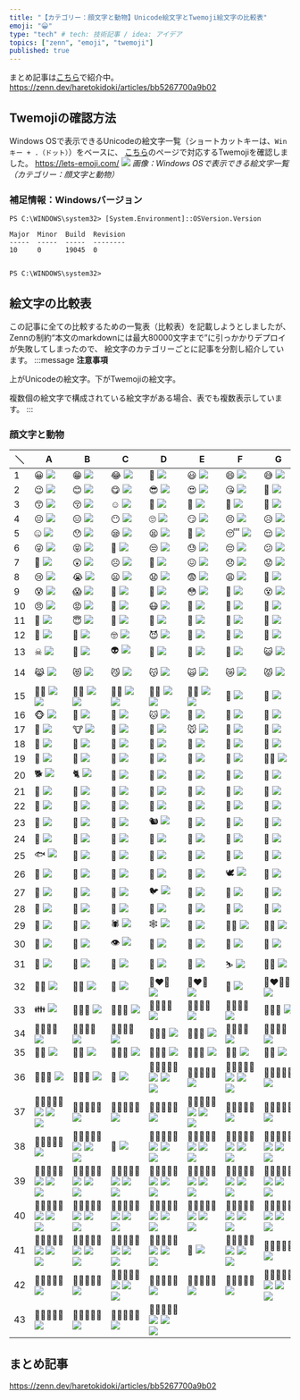 ```yaml
---
title: "【カテゴリー：顔文字と動物】Unicode絵文字とTwemoji絵文字の比較表"
emoji: "😀"
type: "tech" # tech: 技術記事 / idea: アイデア
topics: ["zenn", "emoji", "twemoji"]
published: true
---
```

まとめ記事は[こちら](https://zenn.dev/haretokidoki/articles/bb5267700a9b02)で紹介中。
https://zenn.dev/haretokidoki/articles/bb5267700a9b02

## Twemojiの確認方法
Windows OSで表示できるUnicodeの絵文字一覧（ショートカットキーは、`Winキー + .（ドット）`）をベースに、
[こちら](https://lets-emoji.com/)のページで対応するTwemojiを確認しました。
https://lets-emoji.com/
![](https://storage.googleapis.com/zenn-user-upload/2da3308779b6-20230517.png)
*画像：Windows OSで表示できる絵文字一覧（カテゴリー：顔文字と動物）*

### 補足情報：Windowsバージョン
```powershell:Windows10 Pro
PS C:\WINDOWS\system32> [System.Environment]::OSVersion.Version

Major  Minor  Build  Revision
-----  -----  -----  --------
10     0      19045  0


PS C:\WINDOWS\system32>
```

## 絵文字の比較表
この記事に全ての比較するための一覧表（比較表）を記載しようとしましたが、
Zennの制約“本文のmarkdownには最大80000文字まで”に引っかかりデプロイが失敗してしまったので、
絵文字のカテゴリーごとに記事を分割し紹介しています。
:::message
**注意事項**

上がUnicodeの絵文字。下がTwemojiの絵文字。

複数個の絵文字で構成されている絵文字がある場合、表でも複数表示しています。
:::
### 顔文字と動物
| ＼ | A | B | C | D | E | F | G | H |
| ----- | ----- | ----- | ----- | ----- | ----- | ----- | ----- | ----- |
| 1 | 😀 ![](https://twemoji.maxcdn.com/v/14.0.2/72x72/1f600.png) | 😁 ![](https://twemoji.maxcdn.com/v/14.0.2/72x72/1f601.png) | 😂 ![](https://twemoji.maxcdn.com/v/14.0.2/72x72/1f602.png) | 🤣 ![](https://twemoji.maxcdn.com/v/14.0.2/72x72/1f923.png) | 😃 ![](https://twemoji.maxcdn.com/v/14.0.2/72x72/1f603.png) | 😄 ![](https://twemoji.maxcdn.com/v/14.0.2/72x72/1f604.png) | 😅 ![](https://twemoji.maxcdn.com/v/14.0.2/72x72/1f605.png) | 😆 ![](https://twemoji.maxcdn.com/v/14.0.2/72x72/1f606.png) |
| 2 | 😉 ![](https://twemoji.maxcdn.com/v/14.0.2/72x72/1f609.png) | 😊 ![](https://twemoji.maxcdn.com/v/14.0.2/72x72/1f60a.png) | 😋 ![](https://twemoji.maxcdn.com/v/14.0.2/72x72/1f60b.png) | 😎 ![](https://twemoji.maxcdn.com/v/14.0.2/72x72/1f60e.png) | 😍 ![](https://twemoji.maxcdn.com/v/14.0.2/72x72/1f60d.png) | 😘 ![](https://twemoji.maxcdn.com/v/14.0.2/72x72/1f618.png) | 🥰 ![](https://twemoji.maxcdn.com/v/14.0.2/72x72/1f970.png) | 😗 ![](https://twemoji.maxcdn.com/v/14.0.2/72x72/1f617.png) |
| 3 | 😙 ![](https://twemoji.maxcdn.com/v/14.0.2/72x72/1f619.png) | 😚 ![](https://twemoji.maxcdn.com/v/14.0.2/72x72/1f61a.png) | ☺ ![](https://twemoji.maxcdn.com/v/14.0.2/72x72/263a.png) | 🙂 ![](https://twemoji.maxcdn.com/v/14.0.2/72x72/1f642.png) | 🤗 ![](https://twemoji.maxcdn.com/v/14.0.2/72x72/1f917.png) | 🤩 ![](https://twemoji.maxcdn.com/v/14.0.2/72x72/1f929.png) | 🤔 ![](https://twemoji.maxcdn.com/v/14.0.2/72x72/1f914.png) | 🤨 ![](https://twemoji.maxcdn.com/v/14.0.2/72x72/1f928.png) |
| 4 | 😐 ![](https://twemoji.maxcdn.com/v/14.0.2/72x72/1f610.png) | 😑 ![](https://twemoji.maxcdn.com/v/14.0.2/72x72/1f611.png) | 😶 ![](https://twemoji.maxcdn.com/v/14.0.2/72x72/1f636.png) | 🙄 ![](https://twemoji.maxcdn.com/v/14.0.2/72x72/1f644.png) | 😏 ![](https://twemoji.maxcdn.com/v/14.0.2/72x72/1f60f.png) | 😣 ![](https://twemoji.maxcdn.com/v/14.0.2/72x72/1f623.png) | 😥 ![](https://twemoji.maxcdn.com/v/14.0.2/72x72/1f625.png) | 😮 ![](https://twemoji.maxcdn.com/v/14.0.2/72x72/1f62e.png) |
| 5 | 🤐 ![](https://twemoji.maxcdn.com/v/14.0.2/72x72/1f910.png) | 😯 ![](https://twemoji.maxcdn.com/v/14.0.2/72x72/1f62f.png) | 😪 ![](https://twemoji.maxcdn.com/v/14.0.2/72x72/1f62a.png) | 😫 ![](https://twemoji.maxcdn.com/v/14.0.2/72x72/1f62b.png) | 🥱 ![](https://twemoji.maxcdn.com/v/14.0.2/72x72/1f971.png) | 😴 ![](https://twemoji.maxcdn.com/v/14.0.2/72x72/1f634.png) | 😌 ![](https://twemoji.maxcdn.com/v/14.0.2/72x72/1f60c.png) | 😛 ![](https://twemoji.maxcdn.com/v/14.0.2/72x72/1f61b.png) |
| 6 | 😜 ![](https://twemoji.maxcdn.com/v/14.0.2/72x72/1f61c.png) | 😝 ![](https://twemoji.maxcdn.com/v/14.0.2/72x72/1f61d.png) | 🤤 ![](https://twemoji.maxcdn.com/v/14.0.2/72x72/1f924.png) | 😒 ![](https://twemoji.maxcdn.com/v/14.0.2/72x72/1f612.png) | 😓 ![](https://twemoji.maxcdn.com/v/14.0.2/72x72/1f613.png) | 😔 ![](https://twemoji.maxcdn.com/v/14.0.2/72x72/1f614.png) | 😕 ![](https://twemoji.maxcdn.com/v/14.0.2/72x72/1f615.png) | 🙃 ![](https://twemoji.maxcdn.com/v/14.0.2/72x72/1f643.png) |
| 7 | 🤑 ![](https://twemoji.maxcdn.com/v/14.0.2/72x72/1f911.png) | 😲 ![](https://twemoji.maxcdn.com/v/14.0.2/72x72/1f632.png) | ☹ ![](https://twemoji.maxcdn.com/v/14.0.2/72x72/2639.png) | 🙁 ![](https://twemoji.maxcdn.com/v/14.0.2/72x72/1f641.png) | 😖 ![](https://twemoji.maxcdn.com/v/14.0.2/72x72/1f616.png) | 😞 ![](https://twemoji.maxcdn.com/v/14.0.2/72x72/1f61e.png) | 😟 ![](https://twemoji.maxcdn.com/v/14.0.2/72x72/1f61f.png) | 😤 ![](https://twemoji.maxcdn.com/v/14.0.2/72x72/1f624.png) |
| 8 | 😢 ![](https://twemoji.maxcdn.com/v/14.0.2/72x72/1f622.png) | 😭 ![](https://twemoji.maxcdn.com/v/14.0.2/72x72/1f62d.png) | 😦 ![](https://twemoji.maxcdn.com/v/14.0.2/72x72/1f626.png) | 😧 ![](https://twemoji.maxcdn.com/v/14.0.2/72x72/1f627.png) | 😨 ![](https://twemoji.maxcdn.com/v/14.0.2/72x72/1f628.png) | 😩 ![](https://twemoji.maxcdn.com/v/14.0.2/72x72/1f629.png) | 🤯 ![](https://twemoji.maxcdn.com/v/14.0.2/72x72/1f92f.png) | 😬 ![](https://twemoji.maxcdn.com/v/14.0.2/72x72/1f62c.png) |
| 9 | 😰 ![](https://twemoji.maxcdn.com/v/14.0.2/72x72/1f630.png) | 😱 ![](https://twemoji.maxcdn.com/v/14.0.2/72x72/1f631.png) | 🥵 ![](https://twemoji.maxcdn.com/v/14.0.2/72x72/1f975.png) | 🥶 ![](https://twemoji.maxcdn.com/v/14.0.2/72x72/1f976.png) | 😳 ![](https://twemoji.maxcdn.com/v/14.0.2/72x72/1f633.png) | 🤪 ![](https://twemoji.maxcdn.com/v/14.0.2/72x72/1f92a.png) | 😵 ![](https://twemoji.maxcdn.com/v/14.0.2/72x72/1f635.png) | 🥴 ![](https://twemoji.maxcdn.com/v/14.0.2/72x72/1f974.png) |
| 10 | 😠 ![](https://twemoji.maxcdn.com/v/14.0.2/72x72/1f620.png) | 😡 ![](https://twemoji.maxcdn.com/v/14.0.2/72x72/1f621.png) | 🤬 ![](https://twemoji.maxcdn.com/v/14.0.2/72x72/1f92c.png) | 😷 ![](https://twemoji.maxcdn.com/v/14.0.2/72x72/1f637.png) | 🤒 ![](https://twemoji.maxcdn.com/v/14.0.2/72x72/1f912.png) | 🤕 ![](https://twemoji.maxcdn.com/v/14.0.2/72x72/1f915.png) | 🤢 ![](https://twemoji.maxcdn.com/v/14.0.2/72x72/1f922.png) | 🤮 ![](https://twemoji.maxcdn.com/v/14.0.2/72x72/1f92e.png) |
| 11 | 🤧 ![](https://twemoji.maxcdn.com/v/14.0.2/72x72/1f927.png) | 😇 ![](https://twemoji.maxcdn.com/v/14.0.2/72x72/1f607.png) | 🥳 ![](https://twemoji.maxcdn.com/v/14.0.2/72x72/1f973.png) | 🥺 ![](https://twemoji.maxcdn.com/v/14.0.2/72x72/1f97a.png) | 🤠 ![](https://twemoji.maxcdn.com/v/14.0.2/72x72/1f920.png) | 🤡 ![](https://twemoji.maxcdn.com/v/14.0.2/72x72/1f921.png) | 🤥 ![](https://twemoji.maxcdn.com/v/14.0.2/72x72/1f925.png) | 🤫 ![](https://twemoji.maxcdn.com/v/14.0.2/72x72/1f92b.png) |
| 12 | 🤭 ![](https://twemoji.maxcdn.com/v/14.0.2/72x72/1f92d.png) | 🧐 ![](https://twemoji.maxcdn.com/v/14.0.2/72x72/1f9d0.png) | 🤓 ![](https://twemoji.maxcdn.com/v/14.0.2/72x72/1f913.png) | 😈 ![](https://twemoji.maxcdn.com/v/14.0.2/72x72/1f608.png) | 👿 ![](https://twemoji.maxcdn.com/v/14.0.2/72x72/1f47f.png) | 👹 ![](https://twemoji.maxcdn.com/v/14.0.2/72x72/1f479.png) | 👺 ![](https://twemoji.maxcdn.com/v/14.0.2/72x72/1f47a.png) | 💀 ![](https://twemoji.maxcdn.com/v/14.0.2/72x72/1f480.png) |
| 13 | ☠ ![](https://twemoji.maxcdn.com/v/14.0.2/72x72/2620.png) | 👻 ![](https://twemoji.maxcdn.com/v/14.0.2/72x72/1f47b.png) | 👽 ![](https://twemoji.maxcdn.com/v/14.0.2/72x72/1f47d.png) | 👾 ![](https://twemoji.maxcdn.com/v/14.0.2/72x72/1f47e.png) | 🤖 ![](https://twemoji.maxcdn.com/v/14.0.2/72x72/1f916.png) | 💩 ![](https://twemoji.maxcdn.com/v/14.0.2/72x72/1f4a9.png) | 😺 ![](https://twemoji.maxcdn.com/v/14.0.2/72x72/1f63a.png) | 😸 ![](https://twemoji.maxcdn.com/v/14.0.2/72x72/1f638.png) |
| 14 | 😹 ![](https://twemoji.maxcdn.com/v/14.0.2/72x72/1f639.png) | 😻 ![](https://twemoji.maxcdn.com/v/14.0.2/72x72/1f63b.png) | 😼 ![](https://twemoji.maxcdn.com/v/14.0.2/72x72/1f63c.png) | 😽 ![](https://twemoji.maxcdn.com/v/14.0.2/72x72/1f63d.png) | 🙀 ![](https://twemoji.maxcdn.com/v/14.0.2/72x72/1f640.png) | 😿 ![](https://twemoji.maxcdn.com/v/14.0.2/72x72/1f63f.png) | 😾 ![](https://twemoji.maxcdn.com/v/14.0.2/72x72/1f63e.png) | 🐱‍👤 ![](https://twemoji.maxcdn.com/v/14.0.2/72x72/1f431.png) ![](https://twemoji.maxcdn.com/v/14.0.2/72x72/1f464.png) |
| 15 | 🐱‍🏍 ![](https://twemoji.maxcdn.com/v/14.0.2/72x72/1f431.png) ![](https://twemoji.maxcdn.com/v/14.0.2/72x72/1f3cd.png) | 🐱‍💻 ![](https://twemoji.maxcdn.com/v/14.0.2/72x72/1f431.png) ![](https://twemoji.maxcdn.com/v/14.0.2/72x72/1f4bb.png) | 🐱‍🐉 ![](https://twemoji.maxcdn.com/v/14.0.2/72x72/1f431.png) ![](https://twemoji.maxcdn.com/v/14.0.2/72x72/1f409.png) | 🐱‍👓 ![](https://twemoji.maxcdn.com/v/14.0.2/72x72/1f431.png) ![](https://twemoji.maxcdn.com/v/14.0.2/72x72/1f453.png) | 🐱‍🚀 ![](https://twemoji.maxcdn.com/v/14.0.2/72x72/1f431.png) ![](https://twemoji.maxcdn.com/v/14.0.2/72x72/1f680.png) | 🙈 ![](https://twemoji.maxcdn.com/v/14.0.2/72x72/1f648.png) | 🙉 ![](https://twemoji.maxcdn.com/v/14.0.2/72x72/1f649.png) | 🙊 ![](https://twemoji.maxcdn.com/v/14.0.2/72x72/1f64a.png) |
| 16 | 🐵 ![](https://twemoji.maxcdn.com/v/14.0.2/72x72/1f435.png) | 🐶 ![](https://twemoji.maxcdn.com/v/14.0.2/72x72/1f436.png) | 🐺 ![](https://twemoji.maxcdn.com/v/14.0.2/72x72/1f43a.png) | 🐱 ![](https://twemoji.maxcdn.com/v/14.0.2/72x72/1f431.png) | 🦁 ![](https://twemoji.maxcdn.com/v/14.0.2/72x72/1f981.png) | 🐯 ![](https://twemoji.maxcdn.com/v/14.0.2/72x72/1f42f.png) | 🦒 ![](https://twemoji.maxcdn.com/v/14.0.2/72x72/1f992.png) | 🦊 ![](https://twemoji.maxcdn.com/v/14.0.2/72x72/1f98a.png) |
| 17 | 🦝 ![](https://twemoji.maxcdn.com/v/14.0.2/72x72/1f99d.png) | 🐮 ![](https://twemoji.maxcdn.com/v/14.0.2/72x72/1f42e.png) | 🐷 ![](https://twemoji.maxcdn.com/v/14.0.2/72x72/1f437.png) | 🐗 ![](https://twemoji.maxcdn.com/v/14.0.2/72x72/1f417.png) | 🐭 ![](https://twemoji.maxcdn.com/v/14.0.2/72x72/1f42d.png) | 🐹 ![](https://twemoji.maxcdn.com/v/14.0.2/72x72/1f439.png) | 🐰 ![](https://twemoji.maxcdn.com/v/14.0.2/72x72/1f430.png) | 🐻 ![](https://twemoji.maxcdn.com/v/14.0.2/72x72/1f43b.png) |
| 18 | 🐨 ![](https://twemoji.maxcdn.com/v/14.0.2/72x72/1f428.png) | 🐼 ![](https://twemoji.maxcdn.com/v/14.0.2/72x72/1f43c.png) | 🐸 ![](https://twemoji.maxcdn.com/v/14.0.2/72x72/1f438.png) | 🦓 ![](https://twemoji.maxcdn.com/v/14.0.2/72x72/1f993.png) | 🐴 ![](https://twemoji.maxcdn.com/v/14.0.2/72x72/1f434.png) | 🦄 ![](https://twemoji.maxcdn.com/v/14.0.2/72x72/1f984.png) | 🐔 ![](https://twemoji.maxcdn.com/v/14.0.2/72x72/1f414.png) | 🐲 ![](https://twemoji.maxcdn.com/v/14.0.2/72x72/1f432.png) |
| 19 | 🐽 ![](https://twemoji.maxcdn.com/v/14.0.2/72x72/1f43d.png) | 🐾 ![](https://twemoji.maxcdn.com/v/14.0.2/72x72/1f43e.png) | 🐒 ![](https://twemoji.maxcdn.com/v/14.0.2/72x72/1f412.png) | 🦍 ![](https://twemoji.maxcdn.com/v/14.0.2/72x72/1f98d.png) | 🦧 ![](https://twemoji.maxcdn.com/v/14.0.2/72x72/1f9a7.png) | 🦮 ![](https://twemoji.maxcdn.com/v/14.0.2/72x72/1f9ae.png) | 🐕‍🦺 ![](https://twemoji.maxcdn.com/v/14.0.2/72x72/1f415-200d-1f9ba.png) | 🐩 ![](https://twemoji.maxcdn.com/v/14.0.2/72x72/1f429.png) |
| 20 | 🐕 ![](https://twemoji.maxcdn.com/v/14.0.2/72x72/1f415.png) | 🐈 ![](https://twemoji.maxcdn.com/v/14.0.2/72x72/1f408.png) | 🐅 ![](https://twemoji.maxcdn.com/v/14.0.2/72x72/1f405.png) | 🐆 ![](https://twemoji.maxcdn.com/v/14.0.2/72x72/1f406.png) | 🐎 ![](https://twemoji.maxcdn.com/v/14.0.2/72x72/1f40e.png) | 🦌 ![](https://twemoji.maxcdn.com/v/14.0.2/72x72/1f98c.png) | 🦏 ![](https://twemoji.maxcdn.com/v/14.0.2/72x72/1f98f.png) | 🦛 ![](https://twemoji.maxcdn.com/v/14.0.2/72x72/1f99b.png) |
| 21 | 🐂 ![](https://twemoji.maxcdn.com/v/14.0.2/72x72/1f402.png) | 🐃 ![](https://twemoji.maxcdn.com/v/14.0.2/72x72/1f403.png) | 🐄 ![](https://twemoji.maxcdn.com/v/14.0.2/72x72/1f404.png) | 🐖 ![](https://twemoji.maxcdn.com/v/14.0.2/72x72/1f416.png) | 🐏 ![](https://twemoji.maxcdn.com/v/14.0.2/72x72/1f40f.png) | 🐑 ![](https://twemoji.maxcdn.com/v/14.0.2/72x72/1f411.png) | 🐐 ![](https://twemoji.maxcdn.com/v/14.0.2/72x72/1f410.png) | 🐪 ![](https://twemoji.maxcdn.com/v/14.0.2/72x72/1f42a.png) |
| 22 | 🐫 ![](https://twemoji.maxcdn.com/v/14.0.2/72x72/1f42b.png) | 🦙 ![](https://twemoji.maxcdn.com/v/14.0.2/72x72/1f999.png) | 🦘 ![](https://twemoji.maxcdn.com/v/14.0.2/72x72/1f998.png) | 🦥 ![](https://twemoji.maxcdn.com/v/14.0.2/72x72/1f9a5.png) | 🦨 ![](https://twemoji.maxcdn.com/v/14.0.2/72x72/1f9a8.png) | 🦡 ![](https://twemoji.maxcdn.com/v/14.0.2/72x72/1f9a1.png) | 🐘 ![](https://twemoji.maxcdn.com/v/14.0.2/72x72/1f418.png) | 🐁 ![](https://twemoji.maxcdn.com/v/14.0.2/72x72/1f401.png) |
| 23 | 🐀 ![](https://twemoji.maxcdn.com/v/14.0.2/72x72/1f400.png) | 🦔 ![](https://twemoji.maxcdn.com/v/14.0.2/72x72/1f994.png) | 🐇 ![](https://twemoji.maxcdn.com/v/14.0.2/72x72/1f407.png) | 🐿 ![](https://twemoji.maxcdn.com/v/14.0.2/72x72/1f43f.png) | 🦎 ![](https://twemoji.maxcdn.com/v/14.0.2/72x72/1f98e.png) | 🐊 ![](https://twemoji.maxcdn.com/v/14.0.2/72x72/1f40a.png) | 🐢 ![](https://twemoji.maxcdn.com/v/14.0.2/72x72/1f422.png) | 🐍 ![](https://twemoji.maxcdn.com/v/14.0.2/72x72/1f40d.png) |
| 24 | 🐉 ![](https://twemoji.maxcdn.com/v/14.0.2/72x72/1f409.png) | 🦕 ![](https://twemoji.maxcdn.com/v/14.0.2/72x72/1f995.png) | 🦖 ![](https://twemoji.maxcdn.com/v/14.0.2/72x72/1f996.png) | 🦦 ![](https://twemoji.maxcdn.com/v/14.0.2/72x72/1f9a6.png) | 🦈 ![](https://twemoji.maxcdn.com/v/14.0.2/72x72/1f988.png) | 🐬 ![](https://twemoji.maxcdn.com/v/14.0.2/72x72/1f42c.png) | 🐳 ![](https://twemoji.maxcdn.com/v/14.0.2/72x72/1f433.png) | 🐋 ![](https://twemoji.maxcdn.com/v/14.0.2/72x72/1f40b.png) |
| 25 | 🐟 ![](https://twemoji.maxcdn.com/v/14.0.2/72x72/1f41f.png) | 🐠 ![](https://twemoji.maxcdn.com/v/14.0.2/72x72/1f420.png) | 🐡 ![](https://twemoji.maxcdn.com/v/14.0.2/72x72/1f421.png) | 🦐 ![](https://twemoji.maxcdn.com/v/14.0.2/72x72/1f990.png) | 🦑 ![](https://twemoji.maxcdn.com/v/14.0.2/72x72/1f991.png) | 🐙 ![](https://twemoji.maxcdn.com/v/14.0.2/72x72/1f419.png) | 🦞 ![](https://twemoji.maxcdn.com/v/14.0.2/72x72/1f99e.png) | 🦀 ![](https://twemoji.maxcdn.com/v/14.0.2/72x72/1f980.png) |
| 26 | 🐚 ![](https://twemoji.maxcdn.com/v/14.0.2/72x72/1f41a.png) | 🦆 ![](https://twemoji.maxcdn.com/v/14.0.2/72x72/1f986.png) | 🐓 ![](https://twemoji.maxcdn.com/v/14.0.2/72x72/1f413.png) | 🦃 ![](https://twemoji.maxcdn.com/v/14.0.2/72x72/1f983.png) | 🦅 ![](https://twemoji.maxcdn.com/v/14.0.2/72x72/1f985.png) | 🕊 ![](https://twemoji.maxcdn.com/v/14.0.2/72x72/1f54a.png) | 🦢 ![](https://twemoji.maxcdn.com/v/14.0.2/72x72/1f9a2.png) | 🦜 ![](https://twemoji.maxcdn.com/v/14.0.2/72x72/1f99c.png) |
| 27 | 🦩 ![](https://twemoji.maxcdn.com/v/14.0.2/72x72/1f9a9.png) | 🦚 ![](https://twemoji.maxcdn.com/v/14.0.2/72x72/1f99a.png) | 🦉 ![](https://twemoji.maxcdn.com/v/14.0.2/72x72/1f989.png) | 🐦 ![](https://twemoji.maxcdn.com/v/14.0.2/72x72/1f426.png) | 🐧 ![](https://twemoji.maxcdn.com/v/14.0.2/72x72/1f427.png) | 🐥 ![](https://twemoji.maxcdn.com/v/14.0.2/72x72/1f425.png) | 🐤 ![](https://twemoji.maxcdn.com/v/14.0.2/72x72/1f424.png) | 🐣 ![](https://twemoji.maxcdn.com/v/14.0.2/72x72/1f423.png) |
| 28 | 🦇 ![](https://twemoji.maxcdn.com/v/14.0.2/72x72/1f987.png) | 🦋 ![](https://twemoji.maxcdn.com/v/14.0.2/72x72/1f98b.png) | 🐌 ![](https://twemoji.maxcdn.com/v/14.0.2/72x72/1f40c.png) | 🐛 ![](https://twemoji.maxcdn.com/v/14.0.2/72x72/1f41b.png) | 🦟 ![](https://twemoji.maxcdn.com/v/14.0.2/72x72/1f99f.png) | 🦗 ![](https://twemoji.maxcdn.com/v/14.0.2/72x72/1f997.png) | 🐜 ![](https://twemoji.maxcdn.com/v/14.0.2/72x72/1f41c.png) | 🐝 ![](https://twemoji.maxcdn.com/v/14.0.2/72x72/1f41d.png) |
| 29 | 🐞 ![](https://twemoji.maxcdn.com/v/14.0.2/72x72/1f41e.png) | 🦂 ![](https://twemoji.maxcdn.com/v/14.0.2/72x72/1f982.png) | 🕷 ![](https://twemoji.maxcdn.com/v/14.0.2/72x72/1f577.png) | 🕸 ![](https://twemoji.maxcdn.com/v/14.0.2/72x72/1f578.png) | 🦠 ![](https://twemoji.maxcdn.com/v/14.0.2/72x72/1f9a0.png) | 🧞‍♀️ ![](https://twemoji.maxcdn.com/v/14.0.2/72x72/1f9de-200d-2640-fe0f.png) | 🧞‍♂️ ![](https://twemoji.maxcdn.com/v/14.0.2/72x72/1f9de-200d-2642-fe0f.png) | 🗣 ![](https://twemoji.maxcdn.com/v/14.0.2/72x72/1f5e3.png) |
| 30 | 👤 ![](https://twemoji.maxcdn.com/v/14.0.2/72x72/1f464.png) | 👥 ![](https://twemoji.maxcdn.com/v/14.0.2/72x72/1f465.png) | 👁 ![](https://twemoji.maxcdn.com/v/14.0.2/72x72/1f441.png) | 👀 ![](https://twemoji.maxcdn.com/v/14.0.2/72x72/1f440.png) | 🦴 ![](https://twemoji.maxcdn.com/v/14.0.2/72x72/1f9b4.png) | 🦷 ![](https://twemoji.maxcdn.com/v/14.0.2/72x72/1f9b7.png) | 👅 ![](https://twemoji.maxcdn.com/v/14.0.2/72x72/1f445.png) | 👄 ![](https://twemoji.maxcdn.com/v/14.0.2/72x72/1f444.png) |
| 31 | 🧠 ![](https://twemoji.maxcdn.com/v/14.0.2/72x72/1f9e0.png) | 🦾 ![](https://twemoji.maxcdn.com/v/14.0.2/72x72/1f9be.png) | 🦿 ![](https://twemoji.maxcdn.com/v/14.0.2/72x72/1f9bf.png) | 👣 ![](https://twemoji.maxcdn.com/v/14.0.2/72x72/1f463.png) | 🤺 ![](https://twemoji.maxcdn.com/v/14.0.2/72x72/1f93a.png) | ⛷ ![](https://twemoji.maxcdn.com/v/14.0.2/72x72/26f7.png) | 🤼‍♂️ ![](https://twemoji.maxcdn.com/v/14.0.2/72x72/1f93c-200d-2642-fe0f.png) | 🤼‍♀️ ![](https://twemoji.maxcdn.com/v/14.0.2/72x72/1f93c-200d-2640-fe0f.png) |
| 32 | 👯‍♂️ ![](https://twemoji.maxcdn.com/v/14.0.2/72x72/1f46f-200d-2642-fe0f.png) | 👯‍♀️ ![](https://twemoji.maxcdn.com/v/14.0.2/72x72/1f46f-200d-2640-fe0f.png) | 💑 ![](https://twemoji.maxcdn.com/v/14.0.2/72x72/1f491.png) | 👩‍❤️‍👩 ![](https://twemoji.maxcdn.com/v/14.0.2/72x72/1f469-200d-2764-fe0f-200d-1f469.png) | 👨‍❤️‍👨 ![](https://twemoji.maxcdn.com/v/14.0.2/72x72/1f468-200d-2764-fe0f-200d-1f468.png) | 💏 ![](https://twemoji.maxcdn.com/v/14.0.2/72x72/1f48f.png) | 👩‍❤️‍💋‍👩 ![](https://twemoji.maxcdn.com/v/14.0.2/72x72/1f469-200d-2764-fe0f-200d-1f48b-200d-1f469.png) | 👨‍❤️‍💋‍👨 ![](https://twemoji.maxcdn.com/v/14.0.2/72x72/1f468-200d-2764-fe0f-200d-1f48b-200d-1f468.png) |
| 33 | 👪 ![](https://twemoji.maxcdn.com/v/14.0.2/72x72/1f46a.png) | 👨‍👩‍👦 ![](https://twemoji.maxcdn.com/v/14.0.2/72x72/1f468-200d-1f469-200d-1f466.png) | 👨‍👩‍👧 ![](https://twemoji.maxcdn.com/v/14.0.2/72x72/1f468-200d-1f469-200d-1f467.png) | 👨‍👩‍👧‍👦 ![](https://twemoji.maxcdn.com/v/14.0.2/72x72/1f468-200d-1f469-200d-1f467-200d-1f466.png) | 👨‍👩‍👦‍👦 ![](https://twemoji.maxcdn.com/v/14.0.2/72x72/1f468-200d-1f469-200d-1f466-200d-1f466.png) | 👨‍👩‍👧‍👧 ![](https://twemoji.maxcdn.com/v/14.0.2/72x72/1f468-200d-1f469-200d-1f467-200d-1f467.png) | 👨‍👨‍👦 ![](https://twemoji.maxcdn.com/v/14.0.2/72x72/1f468-200d-1f468-200d-1f466.png) | 👨‍👨‍👧 ![](https://twemoji.maxcdn.com/v/14.0.2/72x72/1f468-200d-1f468-200d-1f467.png) |
| 34 | 👨‍👨‍👧‍👦 ![](https://twemoji.maxcdn.com/v/14.0.2/72x72/1f468-200d-1f468-200d-1f467-200d-1f466.png) | 👨‍👨‍👦‍👦 ![](https://twemoji.maxcdn.com/v/14.0.2/72x72/1f468-200d-1f468-200d-1f466-200d-1f466.png) | 👨‍👨‍👧‍👧 ![](https://twemoji.maxcdn.com/v/14.0.2/72x72/1f468-200d-1f468-200d-1f467-200d-1f467.png) | 👩‍👩‍👦 ![](https://twemoji.maxcdn.com/v/14.0.2/72x72/1f469-200d-1f469-200d-1f466.png) | 👩‍👩‍👧 ![](https://twemoji.maxcdn.com/v/14.0.2/72x72/1f469-200d-1f469-200d-1f467.png) | 👩‍👩‍👧‍👦 ![](https://twemoji.maxcdn.com/v/14.0.2/72x72/1f469-200d-1f469-200d-1f467-200d-1f466.png) | 👩‍👩‍👦‍👦 ![](https://twemoji.maxcdn.com/v/14.0.2/72x72/1f469-200d-1f469-200d-1f466-200d-1f466.png) | 👩‍👩‍👧‍👧 ![](https://twemoji.maxcdn.com/v/14.0.2/72x72/1f469-200d-1f469-200d-1f467-200d-1f467.png) |
| 35 | 👩‍👦 ![](https://twemoji.maxcdn.com/v/14.0.2/72x72/1f469-200d-1f466.png) | 👩‍👧 ![](https://twemoji.maxcdn.com/v/14.0.2/72x72/1f469-200d-1f467.png) | 👩‍👧‍👦 ![](https://twemoji.maxcdn.com/v/14.0.2/72x72/1f469-200d-1f467-200d-1f466.png) | 👩‍👦‍👦 ![](https://twemoji.maxcdn.com/v/14.0.2/72x72/1f469-200d-1f466-200d-1f466.png) | 👩‍👧‍👧 ![](https://twemoji.maxcdn.com/v/14.0.2/72x72/1f469-200d-1f467-200d-1f467.png) | 👨‍👦 ![](https://twemoji.maxcdn.com/v/14.0.2/72x72/1f468-200d-1f466.png) | 👨‍👧 ![](https://twemoji.maxcdn.com/v/14.0.2/72x72/1f468-200d-1f467.png) | 👨‍👧‍👦 ![](https://twemoji.maxcdn.com/v/14.0.2/72x72/1f468-200d-1f467-200d-1f466.png) |
| 36 | 👨‍👦‍👦 ![](https://twemoji.maxcdn.com/v/14.0.2/72x72/1f468-200d-1f466-200d-1f466.png) | 👨‍👧‍👧 ![](https://twemoji.maxcdn.com/v/14.0.2/72x72/1f468-200d-1f467-200d-1f467.png) | 👭 ![](https://twemoji.maxcdn.com/v/14.0.2/72x72/1f46d.png) | 👩🏻‍🤝‍👩🏻 ![](https://twemoji.maxcdn.com/v/14.0.2/72x72/1f469-1f3fb.png) ![](https://twemoji.maxcdn.com/v/14.0.2/72x72/1f91d.png) ![](https://twemoji.maxcdn.com/v/14.0.2/72x72/1f469-1f3fb.png) | 👩🏼‍🤝‍👩🏻 ![](https://twemoji.maxcdn.com/v/14.0.2/72x72/1f469-1f3fc-200d-1f91d-200d-1f469-1f3fb.png) | 👩🏼‍🤝‍👩🏼 ![](https://twemoji.maxcdn.com/v/14.0.2/72x72/1f469-1f3fc.png) ![](https://twemoji.maxcdn.com/v/14.0.2/72x72/1f91d.png) ![](https://twemoji.maxcdn.com/v/14.0.2/72x72/1f469-1f3fc.png) | 👩🏽‍🤝‍👩🏻 ![](https://twemoji.maxcdn.com/v/14.0.2/72x72/1f469-1f3fd-200d-1f91d-200d-1f469-1f3fb.png) | 👩🏽‍🤝‍👩🏼 ![](https://twemoji.maxcdn.com/v/14.0.2/72x72/1f469-1f3fd-200d-1f91d-200d-1f469-1f3fc.png) |
| 37 | 👩🏽‍🤝‍👩🏽 ![](https://twemoji.maxcdn.com/v/14.0.2/72x72/1f469-1f3fd.png) ![](https://twemoji.maxcdn.com/v/14.0.2/72x72/1f91d.png) ![](https://twemoji.maxcdn.com/v/14.0.2/72x72/1f469-1f3fd.png) | 👩🏾‍🤝‍👩🏻 ![](https://twemoji.maxcdn.com/v/14.0.2/72x72/1f469-1f3fe-200d-1f91d-200d-1f469-1f3fb.png) | 👩🏾‍🤝‍👩🏼 ![](https://twemoji.maxcdn.com/v/14.0.2/72x72/1f469-1f3fe-200d-1f91d-200d-1f469-1f3fc.png) | 👩🏾‍🤝‍👩🏽 ![](https://twemoji.maxcdn.com/v/14.0.2/72x72/1f469-1f3fe-200d-1f91d-200d-1f469-1f3fd.png) | 👩🏾‍🤝‍👩🏾 ![](https://twemoji.maxcdn.com/v/14.0.2/72x72/1f469-1f3fe.png) ![](https://twemoji.maxcdn.com/v/14.0.2/72x72/1f91d.png) ![](https://twemoji.maxcdn.com/v/14.0.2/72x72/1f469-1f3fe.png) | 👩🏿‍🤝‍👩🏻 ![](https://twemoji.maxcdn.com/v/14.0.2/72x72/1f469-1f3ff-200d-1f91d-200d-1f469-1f3fb.png) | 👩🏿‍🤝‍👩🏼 ![](https://twemoji.maxcdn.com/v/14.0.2/72x72/1f469-1f3ff-200d-1f91d-200d-1f469-1f3fc.png) | 👩🏿‍🤝‍👩🏽 ![](https://twemoji.maxcdn.com/v/14.0.2/72x72/1f469-1f3ff-200d-1f91d-200d-1f469-1f3fd.png) |
| 38 | 👩🏿‍🤝‍👩🏾 ![](https://twemoji.maxcdn.com/v/14.0.2/72x72/1f469-1f3ff-200d-1f91d-200d-1f469-1f3fe.png) | 👩🏿‍🤝‍👩🏿 ![](https://twemoji.maxcdn.com/v/14.0.2/72x72/1f469-1f3ff.png) ![](https://twemoji.maxcdn.com/v/14.0.2/72x72/1f91d.png) ![](https://twemoji.maxcdn.com/v/14.0.2/72x72/1f469-1f3ff.png) | 👫 ![](https://twemoji.maxcdn.com/v/14.0.2/72x72/1f46b.png) | 👩🏻‍🤝‍🧑🏻 ![](https://twemoji.maxcdn.com/v/14.0.2/72x72/1f469-1f3fb.png) ![](https://twemoji.maxcdn.com/v/14.0.2/72x72/1f91d.png) ![](https://twemoji.maxcdn.com/v/14.0.2/72x72/1f9d1-1f3fb.png) | 👩🏻‍🤝‍🧑🏼 ![](https://twemoji.maxcdn.com/v/14.0.2/72x72/1f469-1f3fb.png) ![](https://twemoji.maxcdn.com/v/14.0.2/72x72/1f91d.png) ![](https://twemoji.maxcdn.com/v/14.0.2/72x72/1f9d1-1f3fc.png) | 👩🏻‍🤝‍🧑🏽 ![](https://twemoji.maxcdn.com/v/14.0.2/72x72/1f469-1f3fb.png) ![](https://twemoji.maxcdn.com/v/14.0.2/72x72/1f91d.png) ![](https://twemoji.maxcdn.com/v/14.0.2/72x72/1f9d1-1f3fd.png) | 👩🏻‍🤝‍🧑🏾 ![](https://twemoji.maxcdn.com/v/14.0.2/72x72/1f469-1f3fb.png) ![](https://twemoji.maxcdn.com/v/14.0.2/72x72/1f91d.png) ![](https://twemoji.maxcdn.com/v/14.0.2/72x72/1f9d1-1f3fe.png) | 👩🏻‍🤝‍🧑🏿 ![](https://twemoji.maxcdn.com/v/14.0.2/72x72/1f469-1f3fb.png) ![](https://twemoji.maxcdn.com/v/14.0.2/72x72/1f91d.png) ![](https://twemoji.maxcdn.com/v/14.0.2/72x72/1f9d1-1f3ff.png) |
| 39 | 👩🏼‍🤝‍🧑🏻 ![](https://twemoji.maxcdn.com/v/14.0.2/72x72/1f469-1f3fc.png) ![](https://twemoji.maxcdn.com/v/14.0.2/72x72/1f91d.png) ![](https://twemoji.maxcdn.com/v/14.0.2/72x72/1f9d1-1f3fb.png) | 👩🏼‍🤝‍🧑🏼 ![](https://twemoji.maxcdn.com/v/14.0.2/72x72/1f469-1f3fc.png) ![](https://twemoji.maxcdn.com/v/14.0.2/72x72/1f91d.png) ![](https://twemoji.maxcdn.com/v/14.0.2/72x72/1f9d1-1f3fc.png) | 👩🏼‍🤝‍🧑🏽 ![](https://twemoji.maxcdn.com/v/14.0.2/72x72/1f469-1f3fc.png) ![](https://twemoji.maxcdn.com/v/14.0.2/72x72/1f91d.png) ![](https://twemoji.maxcdn.com/v/14.0.2/72x72/1f9d1-1f3fd.png) | 👩🏼‍🤝‍🧑🏾 ![](https://twemoji.maxcdn.com/v/14.0.2/72x72/1f469-1f3fc.png) ![](https://twemoji.maxcdn.com/v/14.0.2/72x72/1f91d.png) ![](https://twemoji.maxcdn.com/v/14.0.2/72x72/1f9d1-1f3fe.png) | 👩🏼‍🤝‍🧑🏿 ![](https://twemoji.maxcdn.com/v/14.0.2/72x72/1f469-1f3fc.png) ![](https://twemoji.maxcdn.com/v/14.0.2/72x72/1f91d.png) ![](https://twemoji.maxcdn.com/v/14.0.2/72x72/1f9d1-1f3ff.png) | 👩🏽‍🤝‍🧑🏻 ![](https://twemoji.maxcdn.com/v/14.0.2/72x72/1f469-1f3fd.png) ![](https://twemoji.maxcdn.com/v/14.0.2/72x72/1f91d.png) ![](https://twemoji.maxcdn.com/v/14.0.2/72x72/1f9d1-1f3fb.png) | 👩🏽‍🤝‍🧑🏼 ![](https://twemoji.maxcdn.com/v/14.0.2/72x72/1f469-1f3fd.png) ![](https://twemoji.maxcdn.com/v/14.0.2/72x72/1f91d.png) ![](https://twemoji.maxcdn.com/v/14.0.2/72x72/1f9d1-1f3fc.png) | 👩🏽‍🤝‍🧑🏽 ![](https://twemoji.maxcdn.com/v/14.0.2/72x72/1f469-1f3fd.png) ![](https://twemoji.maxcdn.com/v/14.0.2/72x72/1f91d.png) ![](https://twemoji.maxcdn.com/v/14.0.2/72x72/1f9d1-1f3fd.png) |
| 40 | 👩🏽‍🤝‍🧑🏾 ![](https://twemoji.maxcdn.com/v/14.0.2/72x72/1f469-1f3fd.png) ![](https://twemoji.maxcdn.com/v/14.0.2/72x72/1f91d.png) ![](https://twemoji.maxcdn.com/v/14.0.2/72x72/1f9d1-1f3fe.png) | 👩🏽‍🤝‍🧑🏿 ![](https://twemoji.maxcdn.com/v/14.0.2/72x72/1f469-1f3fd.png) ![](https://twemoji.maxcdn.com/v/14.0.2/72x72/1f91d.png) ![](https://twemoji.maxcdn.com/v/14.0.2/72x72/1f9d1-1f3ff.png) | 👩🏾‍🤝‍🧑🏻 ![](https://twemoji.maxcdn.com/v/14.0.2/72x72/1f469-1f3fe.png) ![](https://twemoji.maxcdn.com/v/14.0.2/72x72/1f91d.png) ![](https://twemoji.maxcdn.com/v/14.0.2/72x72/1f9d1-1f3fb.png) | 👩🏾‍🤝‍🧑🏼 ![](https://twemoji.maxcdn.com/v/14.0.2/72x72/1f469-1f3fe.png) ![](https://twemoji.maxcdn.com/v/14.0.2/72x72/1f91d.png) ![](https://twemoji.maxcdn.com/v/14.0.2/72x72/1f9d1-1f3fc.png) | 👩🏾‍🤝‍🧑🏽 ![](https://twemoji.maxcdn.com/v/14.0.2/72x72/1f469-1f3fe.png) ![](https://twemoji.maxcdn.com/v/14.0.2/72x72/1f91d.png) ![](https://twemoji.maxcdn.com/v/14.0.2/72x72/1f9d1-1f3fd.png) | 👩🏾‍🤝‍🧑🏾 ![](https://twemoji.maxcdn.com/v/14.0.2/72x72/1f469-1f3fe.png) ![](https://twemoji.maxcdn.com/v/14.0.2/72x72/1f91d.png) ![](https://twemoji.maxcdn.com/v/14.0.2/72x72/1f9d1-1f3fe.png) | 👩🏾‍🤝‍🧑🏿 ![](https://twemoji.maxcdn.com/v/14.0.2/72x72/1f469-1f3fe.png) ![](https://twemoji.maxcdn.com/v/14.0.2/72x72/1f91d.png) ![](https://twemoji.maxcdn.com/v/14.0.2/72x72/1f9d1-1f3ff.png) | 👩🏿‍🤝‍🧑🏻 ![](https://twemoji.maxcdn.com/v/14.0.2/72x72/1f469-1f3ff.png) ![](https://twemoji.maxcdn.com/v/14.0.2/72x72/1f91d.png) ![](https://twemoji.maxcdn.com/v/14.0.2/72x72/1f9d1-1f3fb.png) |
| 41 | 👩🏿‍🤝‍🧑🏼 ![](https://twemoji.maxcdn.com/v/14.0.2/72x72/1f469-1f3ff.png) ![](https://twemoji.maxcdn.com/v/14.0.2/72x72/1f91d.png) ![](https://twemoji.maxcdn.com/v/14.0.2/72x72/1f9d1-1f3fc.png) | 👩🏿‍🤝‍🧑🏽 ![](https://twemoji.maxcdn.com/v/14.0.2/72x72/1f469-1f3ff.png) ![](https://twemoji.maxcdn.com/v/14.0.2/72x72/1f91d.png) ![](https://twemoji.maxcdn.com/v/14.0.2/72x72/1f9d1-1f3fd.png) | 👩🏿‍🤝‍🧑🏾 ![](https://twemoji.maxcdn.com/v/14.0.2/72x72/1f469-1f3ff.png) ![](https://twemoji.maxcdn.com/v/14.0.2/72x72/1f91d.png) ![](https://twemoji.maxcdn.com/v/14.0.2/72x72/1f9d1-1f3fe.png) | 👩🏿‍🤝‍🧑🏿 ![](https://twemoji.maxcdn.com/v/14.0.2/72x72/1f469-1f3ff.png) ![](https://twemoji.maxcdn.com/v/14.0.2/72x72/1f91d.png) ![](https://twemoji.maxcdn.com/v/14.0.2/72x72/1f9d1-1f3ff.png) | 👬 ![](https://twemoji.maxcdn.com/v/14.0.2/72x72/1f46c.png) | 👨🏻‍🤝‍👨🏻 ![](https://twemoji.maxcdn.com/v/14.0.2/72x72/1f468-1f3fb.png) ![](https://twemoji.maxcdn.com/v/14.0.2/72x72/1f91d.png) ![](https://twemoji.maxcdn.com/v/14.0.2/72x72/1f468-1f3fb.png) | 👨🏼‍🤝‍👨🏻 ![](https://twemoji.maxcdn.com/v/14.0.2/72x72/1f468-1f3fc-200d-1f91d-200d-1f468-1f3fb.png) | 👨🏼‍🤝‍👨🏼 ![](https://twemoji.maxcdn.com/v/14.0.2/72x72/1f468-1f3fc.png) ![](https://twemoji.maxcdn.com/v/14.0.2/72x72/1f91d.png) ![](https://twemoji.maxcdn.com/v/14.0.2/72x72/1f468-1f3fc.png) |
| 42 | 👨🏽‍🤝‍👨🏻 ![](https://twemoji.maxcdn.com/v/14.0.2/72x72/1f468-1f3fd-200d-1f91d-200d-1f468-1f3fb.png) | 👨🏽‍🤝‍👨🏼 ![](https://twemoji.maxcdn.com/v/14.0.2/72x72/1f468-1f3fd-200d-1f91d-200d-1f468-1f3fc.png) | 👨🏽‍🤝‍👨🏽 ![](https://twemoji.maxcdn.com/v/14.0.2/72x72/1f468-1f3fd.png) ![](https://twemoji.maxcdn.com/v/14.0.2/72x72/1f91d.png) ![](https://twemoji.maxcdn.com/v/14.0.2/72x72/1f468-1f3fd.png) | 👨🏾‍🤝‍👨🏻 ![](https://twemoji.maxcdn.com/v/14.0.2/72x72/1f468-1f3fe-200d-1f91d-200d-1f468-1f3fb.png) | 👨🏾‍🤝‍👨🏼 ![](https://twemoji.maxcdn.com/v/14.0.2/72x72/1f468-1f3fe-200d-1f91d-200d-1f468-1f3fc.png) | 👨🏾‍🤝‍👨🏽 ![](https://twemoji.maxcdn.com/v/14.0.2/72x72/1f468-1f3fe-200d-1f91d-200d-1f468-1f3fd.png) | 👨🏾‍🤝‍👨🏾 ![](https://twemoji.maxcdn.com/v/14.0.2/72x72/1f468-1f3fe.png) ![](https://twemoji.maxcdn.com/v/14.0.2/72x72/1f91d.png) ![](https://twemoji.maxcdn.com/v/14.0.2/72x72/1f468-1f3fe.png) | 👨🏿‍🤝‍👨🏻 ![](https://twemoji.maxcdn.com/v/14.0.2/72x72/1f468-1f3ff-200d-1f91d-200d-1f468-1f3fb.png) |
| 43 | 👨🏿‍🤝‍👨🏼 ![](https://twemoji.maxcdn.com/v/14.0.2/72x72/1f468-1f3ff-200d-1f91d-200d-1f468-1f3fc.png) | 👨🏿‍🤝‍👨🏽 ![](https://twemoji.maxcdn.com/v/14.0.2/72x72/1f468-1f3ff-200d-1f91d-200d-1f468-1f3fd.png) | 👨🏿‍🤝‍👨🏾 ![](https://twemoji.maxcdn.com/v/14.0.2/72x72/1f468-1f3ff-200d-1f91d-200d-1f468-1f3fe.png) | 👨🏿‍🤝‍👨🏿 ![](https://twemoji.maxcdn.com/v/14.0.2/72x72/1f468-1f3ff.png) ![](https://twemoji.maxcdn.com/v/14.0.2/72x72/1f91d.png) ![](https://twemoji.maxcdn.com/v/14.0.2/72x72/1f468-1f3ff.png)

## まとめ記事
https://zenn.dev/haretokidoki/articles/bb5267700a9b02
